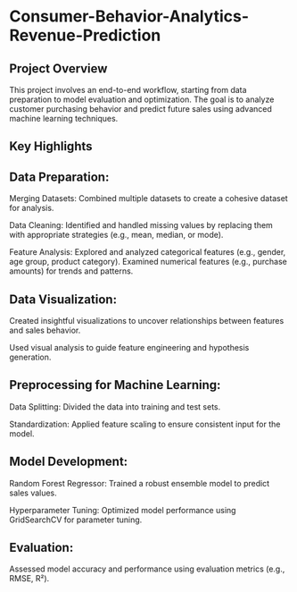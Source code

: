 # Consumer-Behavior-Analytics-Revenue-Prediction

## Project Overview

This project involves an end-to-end workflow, starting from data preparation to model evaluation and optimization. The goal is to analyze customer purchasing behavior and predict future sales using advanced machine learning techniques.

## Key Highlights

## Data Preparation:

Merging Datasets: Combined multiple datasets to create a cohesive dataset for analysis.

Data Cleaning: Identified and handled missing values by replacing them with appropriate strategies (e.g., mean, median, or mode).

Feature Analysis:
Explored and analyzed categorical features (e.g., gender, age group, product category).
Examined numerical features (e.g., purchase amounts) for trends and patterns.

## Data Visualization:

Created insightful visualizations to uncover relationships between features and sales behavior.

Used visual analysis to guide feature engineering and hypothesis generation.

## Preprocessing for Machine Learning:

Data Splitting: Divided the data into training and test sets.

Standardization: Applied feature scaling to ensure consistent input for the model.

## Model Development:

Random Forest Regressor: Trained a robust ensemble model to predict sales values.

Hyperparameter Tuning: Optimized model performance using GridSearchCV for parameter tuning.

## Evaluation:
Assessed model accuracy and performance using evaluation metrics (e.g., RMSE, R²).
